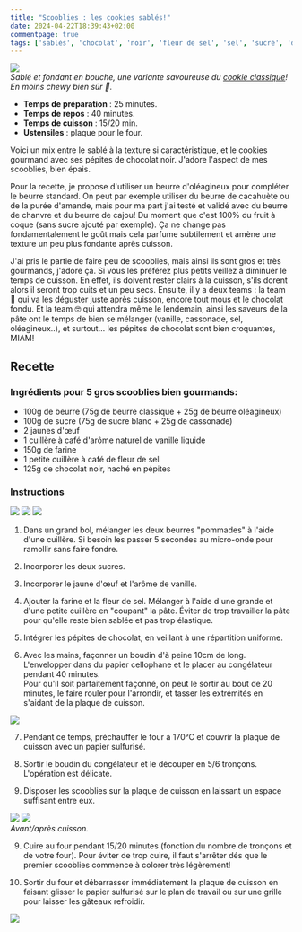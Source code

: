 ```yaml
---
title: "Scooblies : les cookies sablés!"
date: 2024-04-22T18:39:43+02:00
commentpage: true
tags: ['sablés', 'chocolat', 'noir', 'fleur de sel', 'sel', 'sucré', 'dessert', 'goûter', 'gâteau', 'biscuit', 'pépite', 'beurre', 'chanvre', 'oléagineux', 'cookies', 'cajou', 'vanille', "végétarien"]
---
```


![](/pictures/sables_4.jpeg)<br>
*Sablé et fondant en bouche, une variante savoureuse du <a href="https://echauvea.github.io/recettes/cookies_sans_lactose/">cookie classique</a>! En moins chewy bien sûr 🐑.*

- **Temps de préparation** : 25 minutes.
- **Temps de repos** : 40 minutes.
- **Temps de cuisson** : 15/20 min.
- **Ustensiles** : plaque pour le four.

Voici un mix entre le sablé à la texture si caractéristique, et le cookies gourmand avec ses pépites de chocolat noir. J'adore l'aspect de mes scooblies, bien épais.

Pour la recette, je propose d'utiliser un beurre d'oléagineux pour compléter le beurre standard. On peut par exemple utiliser du beurre de cacahuète ou de la purée d'amande, mais pour ma part j'ai testé et validé avec du beurre de chanvre et du beurre de cajou! Du moment que c'est 100% du fruit à coque (sans sucre ajouté par exemple). Ça ne change pas fondamentalement le goût mais cela parfume subtilement et amène une texture un peu plus fondante après cuisson. 

J'ai pris le partie de faire peu de scooblies, mais ainsi ils sont gros et très gourmands, j'adore ça. Si vous les préférez plus petits veillez à diminuer le temps de cuisson. En effet, ils doivent rester clairs à la cuisson, s'ils dorent alors il seront trop cuits et un peu secs.
Ensuite, il y a deux teams : la team 🐷 qui va les déguster juste après cuisson, encore tout mous et le chocolat fondu. Et la team 🤓 qui attendra même le lendemain, ainsi les saveurs de la pâte ont le temps de bien se mélanger (vanille, cassonade, sel, oléagineux..), et surtout... les pépites de chocolat sont bien croquantes, MIAM!

## Recette

### Ingrédients pour 5 gros scooblies bien gourmands:

- 100g de beurre (75g de beurre classique + 25g de beurre oléagineux)
- 100g de sucre (75g de sucre blanc + 25g de cassonade)
- 2 jaunes d'œuf
- 1 cuillère à café d'arôme naturel de vanille liquide
- 150g de farine
- 1 petite cuillère à café de fleur de sel
- 125g de chocolat noir, haché en pépites

### Instructions

![](/pictures/sables_9.jpeg)
![](/pictures/sables_10.jpeg)
![](/pictures/sables_8.jpeg)<br>

1. Dans un grand bol, mélanger les deux beurres "pommades" à l'aide d'une cuillère. Si besoin les passer 5 secondes au micro-onde pour ramollir sans faire fondre.

2. Incorporer les deux sucres.

3. Incorporer le jaune d'œuf et l'arôme de vanille. 

4. Ajouter la farine et la fleur de sel. Mélanger à l'aide d'une grande et d'une petite cuillère en "coupant" la pâte. Éviter de trop travailler la pâte pour qu'elle reste bien sablée et pas trop élastique.

5. Intégrer les pépites de chocolat, en veillant à une répartition uniforme.

6. Avec les mains, façonner un boudin d'à peine 10cm de long. L'envelopper dans du papier cellophane et le placer au congélateur pendant 40 minutes. <br>
Pour qu'il soit parfaitement façonné, on peut le sortir au bout de 20 minutes, le faire rouler pour l'arrondir, et tasser les extrémités en s'aidant de la plaque de cuisson.

![](/pictures/sables_2.jpeg)<br>

7. Pendant ce temps, préchauffer le four à 170°C et couvrir la plaque de cuisson avec un papier sulfurisé.

8. Sortir le boudin du congélateur et le découper en 5/6 tronçons. <br>
L'opération est délicate.

9. Disposer les scooblies sur la plaque de cuisson en laissant un espace suffisant entre eux.

![](/pictures/sables_7.jpeg)
![](/pictures/sables_5.jpeg)<br>
*Avant/après cuisson.*

9. Cuire au four pendant 15/20 minutes (fonction du nombre de tronçons et de votre four). Pour éviter de trop cuire, il faut s'arrêter dés que le premier scooblies commence à colorer très légèrement!

10. Sortir du four et débarrasser immédiatement la plaque de cuisson en faisant glisser le papier sulfurisé sur le plan de travail ou sur une grille pour laisser les gâteaux refroidir.

![](/pictures/sables_1.jpeg)<br>















